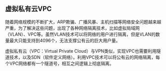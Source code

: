 


## 虚拟私有云VPC
随着网络规模的不断扩大，ARP欺骗、广播风暴、主机扫描等网络安全问题越来越严重，为了解决这些问题，出现了各种网络隔离技术，比如虚拟局域网（VLAN）、VPC等。虽然VLAN技术可以将网络的用户进行隔离，但是VLAN的数量最大只能支持到4096个，无法支撑公有云的巨大用户量。

虚拟私有云（VPC：Virtual Private Cloud）与VPN类似，实现VPC也需要利用隧道技术，以及SDN（软件定义网络）。利用VPC技术可以将公有云的网络隔离，每个VPC网络都有一个隧道号，相互之间逻辑上彻底隔离。
